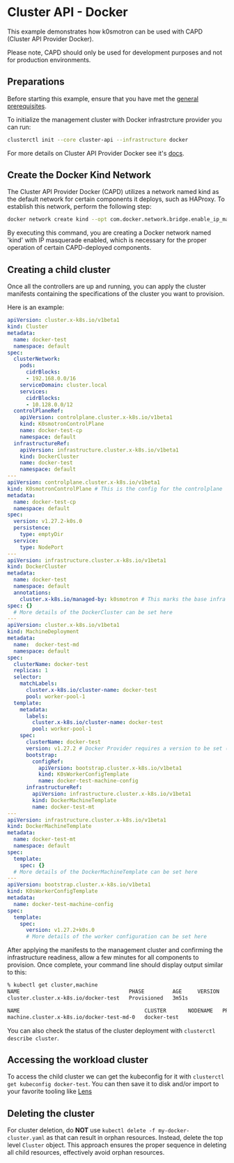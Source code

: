# Cluster API - Docker

This example demonstrates how k0smotron can be used with CAPD (Cluster API Provider Docker).

Please note, CAPD should only be used for development purposes and not for production environments.

## Preparations

Before starting this example, ensure that you have met the [general prerequisites](capi-examples.md#prerequisites). 

To initialize the management cluster with Docker infrastrcture provider you can run:

```bash
clusterctl init --core cluster-api --infrastructure docker
```

For more details on Cluster API Provider Docker see it's [docs](https://github.com/kubernetes-sigs/cluster-api/tree/main/test/infrastructure/docker).

## Create the Docker Kind Network

The Cluster API Provider Docker (CAPD) utilizes a network named kind as the default network for certain components it deploys, such as HAProxy. To establish this network, perform the following step:

```bash
docker network create kind --opt com.docker.network.bridge.enable_ip_masquerade=true
```

By executing this command, you are creating a Docker network named 'kind' with IP masquerade enabled, which is necessary for the proper operation of certain CAPD-deployed components.

## Creating a child cluster

Once all the controllers are up and running, you can apply the cluster manifests containing the specifications of the cluster you want to provision.

Here is an example:

```yaml
apiVersion: cluster.x-k8s.io/v1beta1
kind: Cluster
metadata:
  name: docker-test
  namespace: default
spec:
  clusterNetwork:
    pods:
      cidrBlocks:
      - 192.168.0.0/16
    serviceDomain: cluster.local
    services:
      cidrBlocks:
      - 10.128.0.0/12
  controlPlaneRef:
    apiVersion: controlplane.cluster.x-k8s.io/v1beta1
    kind: K0smotronControlPlane
    name: docker-test-cp
    namespace: default
  infrastructureRef:
    apiVersion: infrastructure.cluster.x-k8s.io/v1beta1
    kind: DockerCluster
    name: docker-test
    namespace: default
---
apiVersion: controlplane.cluster.x-k8s.io/v1beta1
kind: K0smotronControlPlane # This is the config for the controlplane
metadata:
  name: docker-test-cp
  namespace: default
spec:
  version: v1.27.2-k0s.0
  persistence:
    type: emptyDir
  service:
    type: NodePort
---
apiVersion: infrastructure.cluster.x-k8s.io/v1beta1
kind: DockerCluster
metadata:
  name: docker-test
  namespace: default
  annotations:
    cluster.x-k8s.io/managed-by: k0smotron # This marks the base infra to be self managed. The value of the annotation is irrelevant, as long as there is a value.
spec: {}
  # More details of the DockerCluster can be set here
---
apiVersion: cluster.x-k8s.io/v1beta1
kind: MachineDeployment
metadata:
  name:  docker-test-md
  namespace: default
spec:
  clusterName: docker-test
  replicas: 1
  selector:
    matchLabels:
      cluster.x-k8s.io/cluster-name: docker-test
      pool: worker-pool-1
  template:
    metadata:
      labels:
        cluster.x-k8s.io/cluster-name: docker-test
        pool: worker-pool-1
    spec:
      clusterName: docker-test
      version: v1.27.2 # Docker Provider requires a version to be set (see https://hub.docker.com/r/kindest/node/tags)
      bootstrap:
        configRef:
          apiVersion: bootstrap.cluster.x-k8s.io/v1beta1
          kind: K0sWorkerConfigTemplate
          name: docker-test-machine-config
      infrastructureRef:
        apiVersion: infrastructure.cluster.x-k8s.io/v1beta1
        kind: DockerMachineTemplate
        name: docker-test-mt
---
apiVersion: infrastructure.cluster.x-k8s.io/v1beta1
kind: DockerMachineTemplate
metadata:
  name: docker-test-mt
  namespace: default
spec:
  template:
    spec: {}
  # More details of the DockerMachineTemplate can be set here
---
apiVersion: bootstrap.cluster.x-k8s.io/v1beta1
kind: K0sWorkerConfigTemplate
metadata:
  name: docker-test-machine-config
spec:
  template:
    spec:
      version: v1.27.2+k0s.0
      # More details of the worker configuration can be set here
```

After applying the manifests to the management cluster and confirming the infrastructure readiness, allow a few minutes for all components to provision. Once complete, your command line should display output similar to this:

```bash
% kubectl get cluster,machine
NAME                                   PHASE         AGE     VERSION
cluster.cluster.x-k8s.io/docker-test   Provisioned   3m51s   

NAME                                        CLUSTER       NODENAME   PROVIDERID          PHASE         AGE     VERSION
machine.cluster.x-k8s.io/docker-test-md-0   docker-test                                  Provisioned   3m50s
```

You can also check the status of the cluster deployment with `clusterctl describe cluster`.

## Accessing the workload cluster

To access the child cluster we can get the kubeconfig for it with `clusterctl get kubeconfig docker-test`. You can then save it to disk and/or import to your favorite tooling like [Lens](https://k8slens.dev)

## Deleting the cluster

For cluster deletion, do **NOT** use `kubectl delete -f my-docker-cluster.yaml` as that can result in orphan resources. Instead, delete the top level `Cluster` object. This approach ensures the proper sequence in deleting all child resources, effectively avoid orphan resources.

